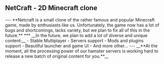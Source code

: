 <h2>NetCraft - 2D Minecraft clone</h2>
---
**Netcraft is a small clone of the rather famous and popular Minecraft game, made by enthusiasts like us. Unfortunately, the game now has a lot of bugs and shortcomings, lacks variety, but we plan to fix all of this in the future.**
***
__In the future, we plan to add a lot of diverse and unique content:__
- Stable Multiplayer
- Servers support
- Mods and plugins support
- Beautiful launcher and game UI
- And more other...
---
__**At the moment, all the processing power of our hamster servers is working hard to release a new batch of original content for you.**__

